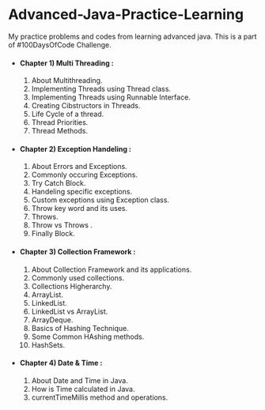 # Advanced-Java-Practice-Learning
My practice problems and codes from learning advanced java. This is a part of #100DaysOfCode Challenge.<br>

* #### Chapter 1) Multi Threading :
  1) About Multithreading.
  2) Implementing Threads using Thread class.
  3) Implementing Threads using Runnable Interface.
  4) Creating Cibstructors in Threads.
  5) Life Cycle of a thread.
  6) Thread Priorities.
  7) Thread Methods.

* #### Chapter 2) Exception Handeling :
  1) About Errors and Exceptions.
  2) Commonly occuring Exceptions.
  3) Try Catch Block.
  4) Handeling specific exceptions.
  5) Custom exceptions using Exception class.
  6) Throw key word and its uses.
  7) Throws.
  8) Throw vs Throws .
  9) Finally Block.

* #### Chapter 3) Collection Framework :
  1) About Collection Framework and its applications.
  2) Commonly used collections.
  3) Collections Higherarchy.
  4) ArrayList.
  5) LinkedList.
  6) LinkedList vs ArrayList.
  7) ArrayDeque.
  8) Basics of Hashing Technique.
  9) Some Common HAshing methods.
  10) HashSets.
 
 
* #### Chapter 4) Date & Time :
  1) About Date and Time in Java.
  2) How is Time calculated in Java.
  3) currentTimeMillis method and operations.
